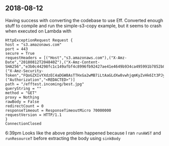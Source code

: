 2018-08-12 
----------

Having success with converting the codebase to use Eff. 
Converted enough stuff to compile and run the simple-s3-copy example, but it seems to crash when executed on Lambda with
```
HttpExceptionRequest Request {
host = "s3.amazonaws.com"
port = 443
secure = True
requestHeaders = [("Host","s3.amazonaws.com"),("X-Amz-Date","20180812T204840Z"),("X-Amz-Content-SHA256","e3b0c44298fc1c149afbf4c8996fb92427ae41e4649b934ca495991b7852b855"),("X-Amz-Security-Token","FQoGZXIvYXdzEC4aDGW8AsTTHxGa2wMB7iLtAaGLdXw8vwhjqmKyZvHk6It3PJyl1YLyLkb4mqjnb+EneIZeIHTf1L+ka6drNV/ANpRfZAOfH+QYCdPRLwZtnybdkBOeHEKI60Ev//CfQmql0AswgTBrla/B5yU7slq77EDeGgroEJGnoUInyJIAhnlmDpmVndCUCH6WiegJPc67ciEN/Qhn++IZ8w5XN9Zq8kqpui6la7DWXhA/8tPRHeByP58l4oQUZdx+GxEiuZs2+AJiylmwkhGYFmBSJvKfNGvlRhtT5nE5OT80zc1ze3u3+JowFPcOGZcoIU1EYxqmiOHV7vqZ5DxOSrplxyj/rsLbBQ=="),("Authorization","<REDACTED>")]
path = "/efftest.incoming/best.jpg"
queryString = ""
method = "GET"
proxy = Nothing
rawBody = False
redirectCount = 0
responseTimeout = ResponseTimeoutMicro 70000000
requestVersion = HTTP/1.1
}
ConnectionClosed
```

6:39pm
Looks like the above problem happened because I ran `runAWST` and `runResourceT` before extracting the body using `sinkBody`


